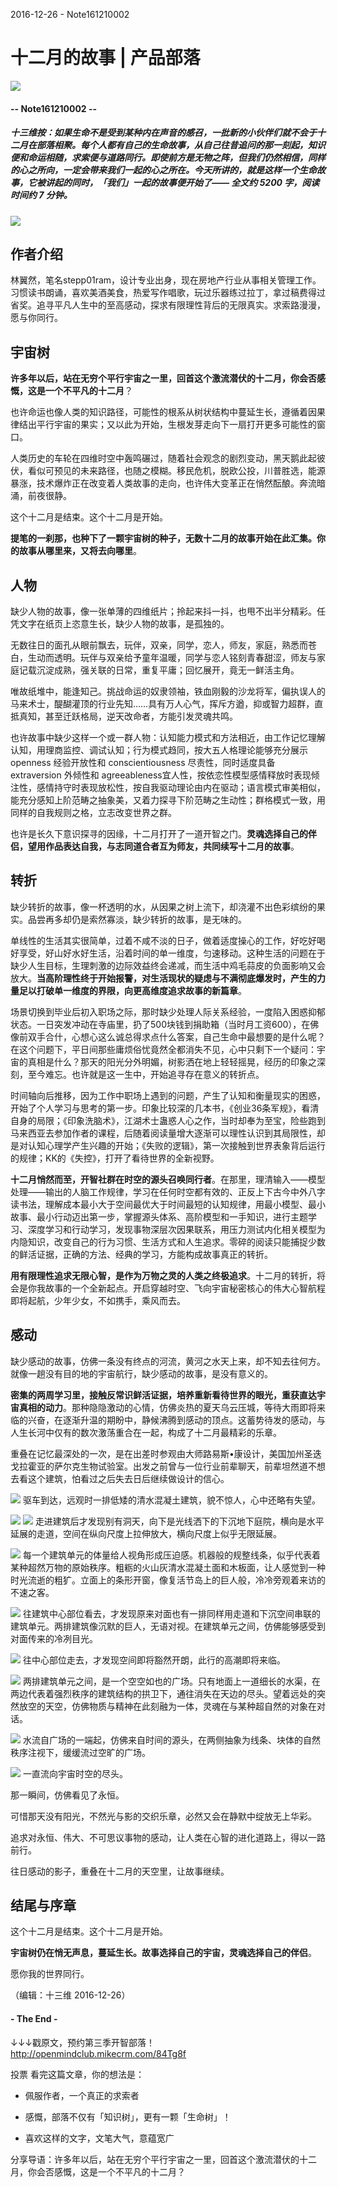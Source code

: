 2016-12-26 - Note161210002

# 十二月的故事 | 产品部落
![](https://mmbiz.qlogo.cn/mmbiz_png/P7zzkBGoztEsloAW49aYHbosdbicMkhzApOhATXyMagJ7hKTPN9swRzXLg2hsm4jWrZgYSwt73cImDzTkHHicvnw/0?wx_fmt=png)
#### -- Note161210002 --

##### **十三维按**：如果生命不是受到某种内在声音的感召，一批新的小伙伴们就不会于十二月在部落相聚。每个人都有自己的生命故事，从自己往昔追问的那一刻起，知识便和命运相随，求索便与道路同行。即使前方是无物之阵，但我们仍然相信，同样的心之所向，一定会带来我们一起的心之所在。今天所讲的，就是这样一个生命故事，它被讲起的同时，「我们」一起的故事便开始了—— **全文约 5200 字，阅读时间约 7 分钟。**
![](https://mmbiz.qlogo.cn/mmbiz_jpg/P7zzkBGoztEMpRF3icgOavta0079BqEQGlv1sjLcelXyjt9xKShG1c3AjMNN127UKedl4B2xtDFgPzwexIaBkQg/0?wx_fmt=jpeg)


## 作者介绍

林翼然，笔名stepp01ram，设计专业出身，现在房地产行业从事相关管理工作。习惯读书朗诵，喜欢美酒美食，热爱写作唱歌，玩过乐器练过拉丁，拿过稿费得过省奖。追寻平凡人生中的至高感动，探求有限理性背后的无限真实。求索路漫漫，愿与你同行。

## 宇宙树**许多年以后，站在无穷个平行宇宙之一里，回首这个激流潜伏的十二月，你会否感慨，这是一个不平凡的十二月**？也许命运也像人类的知识路径，可能性的根系从树状结构中蔓延生长，遵循着因果律结出平行宇宙的果实；又以此为开始，生根发芽走向下一扇打开更多可能性的窗口。人类历史的车轮在四维时空中轰鸣碾过，随着社会观念的剧烈变动，黑天鹅此起彼伏，看似可预见的未来路径，也随之模糊。移民危机，脱欧公投，川普胜选，能源暴涨，技术爆炸正在改变着人类故事的走向，也许伟大变革正在悄然酝酿。奔流暗涌，前夜很静。这个十二月是结束。这个十二月是开始。**提笔的一刹那，也种下了一颗宇宙树的种子，无数十二月的故事开始在此汇集。你的故事从哪里来，又将去向哪里**。## 人物缺少人物的故事，像一张单薄的四维纸片；拎起来抖一抖，也甩不出半分精彩。任凭文字在纸页上恣意生长，缺少人物的故事，是孤独的。无数往日的面孔从眼前飘去，玩伴，双亲，同学，恋人，师友，家庭，熟悉而苍白，生动而透明。玩伴与双亲给予童年温暖，同学与恋人铭刻青春甜涩，师友与家庭记载沉淀成熟，强关联的日常，重复平庸；回忆展开，竟无一鲜活主角。唯故纸堆中，能逢知己。挑战命运的奴隶领袖，铁血刚毅的沙龙将军，偏执误人的马来术士，醍醐灌顶的行业先知……具有万人心气，挥斥方遒，抑或智力超群，直抵真知，甚至迁跃格局，逆天改命者，方能引发灵魂共鸣。也许故事中缺少这样一个或一群人物：认知能力模式和方法相近，由工作记忆理解认知，用理商监控、调试认知；行为模式趋同，按大五人格理论能够充分展示openness 经验开放性和 conscientiousness 尽责性，同时适度具备extraversion 外倾性和 agreeableness宜人性，按依恋性模型感情释放时表现倾注性，感情持守时表现放松性，按自我驱动理论由内在驱动；语言模式审美相似，能充分感知上阶范畴之抽象美，又着力探寻下阶范畴之生动性；群格模式一致，用同样的自我规则之格，立志改变世界之群。也许是长久下意识探寻的因缘，十二月打开了一道开智之门。**灵魂选择自己的伴侣，望用作品表达自我，与志同道合者互为师友，共同续写十二月的故事**。## 转折缺少转折的故事，像一杯透明的水，从因果之树上流下，却浇灌不出色彩缤纷的果实。品尝再多却仍是索然寡淡，缺少转折的故事，是无味的。单线性的生活其实很简单，过着不咸不淡的日子，做着适度操心的工作，好吃好喝好享受，好山好水好生活，沿着时间的单一维度，匀速移动。这种生活的问题在于缺少人生目标，生理刺激的边际效益终会递减，而生活中鸡毛蒜皮的负面影响又会放大。**当高阶理性终于开始报警，对生活现状的疑虑与不满彻底爆发时，产生的力量足以打破单一维度的界限，向更高维度追求故事的新篇章**。场景切换到毕业后初入职场之际，那时缺少处理人际关系经验，一度陷入困惑抑郁状态。一日突发冲动在寺庙里，扔了500块钱到捐助箱（当时月工资600），在佛像前双手合什，心想心这么诚总得求点什么答案，自己生命中最想要的是什么呢？在这个问题下，平日间那些庸烦俗忧竟然全都消失不见，心中只剩下一个疑问：宇宙的真相是什么？那天的阳光分外明媚，树影洒在地上轻轻摇晃，经历的印象之深刻，至今难忘。也许就是这一生中，开始追寻存在意义的转折点。时间轴向后推移，因为工作中职场上遇到的问题，产生了认知和衡量现实的困惑，开始了个人学习与思考的第一步。印象比较深的几本书，《创业36条军规》，看清自身的局限；《印象洗脑术》，江湖术士蛊惑人心之作，当时却奉为至宝，险些跑到马来西亚去参加作者的课程，后随着阅读量增大逐渐可以理性认识到其局限性，却是对认知心理学产生兴趣的开始；《失败的逻辑》，第一次接触到世界表象背后运行的规律；KK的《失控》，打开了看待世界的全新视野。**十二月悄然而至，开智社群在时空的源头召唤同行者**。在那里，理清输入——模型处理——输出的人脑工作规律，学习在任何时空都有效的、正反上下古今中外八字读书法，理解成本最小大于空间最优大于时间最短的认知规律，用最小模型、最小故事、最小行动迈出第一步，掌握源头体系、高阶模型和一手知识，进行主题学习、深度学习和行动学习，发现事物深层次因果联系，用压力测试内化相关模型为内隐知识，改变自己的行为习惯、生活方式和人生追求。零碎的阅读只能捕捉少数的鲜活证据，正确的方法、经典的学习，方能构成故事真正的转折。**用有限理性追求无限心智，是作为万物之灵的人类之终极追求**。十二月的转折，将会是你我故事的一个全新起点。开启穿越时空、飞向宇宙秘密核心的伟大心智航程即将起航，少年少女，不如携手，乘风而去。## 感动缺少感动的故事，仿佛一条没有终点的河流，黄河之水天上来，却不知去往何方。就像一趟没有目的地的宇宙航行，缺少感动的故事，是没有意义的。**密集的两周学习里，接触反常识鲜活证据，培养重新看待世界的眼光，重获直达宇宙真相的动力**。那种隐隐激动的心情，仿佛炎热的夏天乌云压城，等待大雨即将来临的兴奋，在逐渐升温的期盼中，静候沸腾到感动的顶点。这蓄势待发的感动，与人生长河中仅有的数次激荡重合在一起，构成了十二月最精彩的乐章。重叠在记忆最深处的一次，是在出差时参观由大师路易斯•康设计，美国加州圣迭戈拉霍亚的萨尔克生物试验室。出发之前曾与一位行业前辈聊天，前辈坦然道不想去看这个建筑，怕看过之后失去日后继续做设计的信心。![](https://mmbiz.qlogo.cn/mmbiz_jpg/P7zzkBGoztEMpRF3icgOavta0079BqEQGEznygc9gVPOwaSdj0ubC2QZzR3JicjXGwiaAKOP5bZmZxJkpa4p1dbEQ/0?wx_fmt=jpeg)驱车到达，远观时一排低矮的清水混凝土建筑，貌不惊人，心中还略有失望。![](https://mmbiz.qlogo.cn/mmbiz_jpg/P7zzkBGoztEMpRF3icgOavta0079BqEQG5UT1tqbZBfw8LlAB93TiaTF18yYWzotDPpvAmEMTeWyu7nFALkjsoRw/0?wx_fmt=jpeg)![](https://mmbiz.qlogo.cn/mmbiz_jpg/P7zzkBGoztEMpRF3icgOavta0079BqEQGuibt18hpR1kygI1oP2nGyXmn0SEmpOVy5p4I5Z7qOYP7hIRsxtSQwKw/0?wx_fmt=jpeg)走进建筑后才发现别有洞天，向下是光线洒下的下沉地下庭院，横向是水平延展的走道，空间在纵向尺度上拉伸放大，横向尺度上似乎无限延展。![](https://mmbiz.qlogo.cn/mmbiz_jpg/P7zzkBGoztEMpRF3icgOavta0079BqEQGTicvNa6nL4sOKUDU9m6LricCoiajtoFBPpgq94eYS3f1zckzEutFTLcaw/0?wx_fmt=jpeg)每一个建筑单元的体量给人视角形成压迫感。机器般的规整线条，似乎代表着某种超然万物的原始秩序。粗粝的火山灰清水混凝土面和木板面，让人感觉到一种时光流逝的粗犷。立面上的条形开窗，像复活节岛上的巨人般，冷冷旁观着来访的不速之客。![](https://mmbiz.qlogo.cn/mmbiz_jpg/P7zzkBGoztEMpRF3icgOavta0079BqEQGETwBJfXuI70tVeaicBab767ia0O2PjMmtLA2OU31Dj6N3NxicssncPRqQ/0?wx_fmt=jpeg)往建筑中心部位看去，才发现原来对面也有一排同样用走道和下沉空间串联的建筑单元。两排建筑像沉默的巨人，无语对视。在建筑单元之间，仿佛能够感受到对面传来的冷冽目光。![](https://mmbiz.qlogo.cn/mmbiz_jpg/P7zzkBGoztEMpRF3icgOavta0079BqEQGYnicJBUxbC9vw6ibxqu4gIQElAEeNb8xWK9MqyUqFABR20t9qN9wOdaQ/0?wx_fmt=jpeg)往中心部位走去，才发现空间即将豁然开朗，此行的高潮即将来临。![](https://mmbiz.qlogo.cn/mmbiz_jpg/P7zzkBGoztEMpRF3icgOavta0079BqEQG8YAO9icLJmJ5Aic34nPH2kEM9ApK8qT8g9OTrqhyQlpR5DOjF9vzqmqA/0?wx_fmt=jpeg)两排建筑单元之间，是一个空空如也的广场。只有地面上一道细长的水渠，在两边代表着强烈秩序的建筑结构的拱卫下，通往消失在天边的尽头。望着远处的突然放空的天空，仿佛物质与精神在此刻融为一体，灵魂在与某种超自然的对象在对话。![](https://mmbiz.qlogo.cn/mmbiz_jpg/P7zzkBGoztEMpRF3icgOavta0079BqEQGAO2qRsGj9Jmk4WUw8IBDOv1gblicG7eL3mERae3NfEteIXCia70Z1YCw/0?wx_fmt=jpeg)水流自广场的一端起，仿佛来自时间的源头，在两侧抽象为线条、块体的自然秩序注视下，缓缓流过空旷的广场。![](https://mmbiz.qlogo.cn/mmbiz_jpg/P7zzkBGoztEMpRF3icgOavta0079BqEQGPIPRXfLOLcnDIu75F30t163MnyNV7rJxxsicxeFV8UtkREUD7Uxibibicg/0?wx_fmt=jpeg)一直流向宇宙时空的尽头。那一瞬间，仿佛看见了永恒。可惜那天没有阳光，不然光与影的交织乐章，必然又会在静默中绽放无上华彩。追求对永恒、伟大、不可思议事物的感动，让人类在心智的进化道路上，得以一路前行。往日感动的影子，重叠在十二月的天空里，让故事继续。## 结尾与序章这个十二月是结束。这个十二月是开始。**宇宙树仍在悄无声息，蔓延生长。故事选择自己的宇宙，灵魂选择自己的伴侣**。愿你我的世界同行。


（编辑：十三维 2016-12-26）

#### - The End - 


↓↓↓戳原文，预约第三季开智部落！
http://openmindclub.mikecrm.com/84Tg8f

投票
看完这篇文章，你的想法是：

-  佩服作者，一个真正的求索者

-  感慨，部落不仅有「知识树」，更有一颗「生命树」！  

-  喜欢这样的文字，文笔大气，意蕴宽广 


分享导语：许多年以后，站在无穷个平行宇宙之一里，回首这个激流潜伏的十二月，你会否感慨，这是一个不平凡的十二月？


